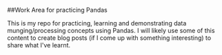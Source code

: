 ##Work Area for practicing Pandas

This is my repo for practicing, learning and demonstrating data munging/processing concepts using Pandas. I will likely use some of this content to create blog posts (if I come up with something interesting) to share what I've learnt. 